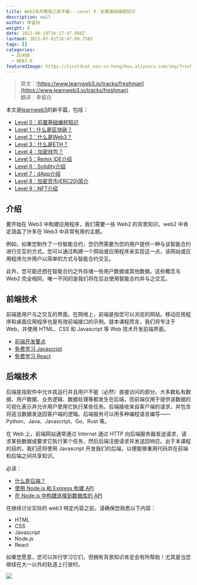 ```yaml
---
title: Web3系列教程之新手篇---Level 0：前置基础编程知识
description: null
author: 李留白
weight: 0
date: 2022-06-19T16:27:47.998Z
lastmod: 2022-07-01T16:47:00.750Z
tags: []
categories:
  - 区块链
  - WEB3.0
featuredImage: https://hicoldcat.oss-cn-hangzhou.aliyuncs.com/img/freshman.png
---
```


> 原文：[https://www.learnweb3.io/tracks/freshman](https://www.learnweb3.io/tracks/freshman)<br/>
> 翻译：李留白

本文是[learnweb3](https://www.learnweb3.io/)的新手篇，包括：
- [Level 0：前置基础编程知识](https://hicoldcat.com/posts/web3/freshman-track-0)
- [Level 1：什么是区块链？](https://hicoldcat.com/posts/web3/freshman-track-1)
- [Level 2：什么是Web3？](https://hicoldcat.com/posts/web3/freshman-track-2)
- [Level 3：什么是ETH？](https://hicoldcat.com/posts/web3/freshman-track-3)
- [Level 4：加密钱包？](https://hicoldcat.com/posts/web3/freshman-track-4)
- [Level 5：Remix IDE介绍](https://hicoldcat.com/posts/web3/freshman-track-5)
- [Level 6：Solidity介绍](https://hicoldcat.com/posts/web3/freshman-track-6)
- [Level 7：dApp介绍](https://hicoldcat.com/posts/web3/freshman-track-7)
- [Level 8：加密货币(ERC20)简介](https://hicoldcat.com/posts/web3/freshman-track-8)
- [Level 9：NFT介绍](https://hicoldcat.com/posts/web3/freshman-track-9)

## 介绍
要开始在 Web3 中构建应用程序，我们需要一些 Web2 的背景知识。web2 中肯定涵盖了许多在 Web3 中非常有用的主题。

例如，如果您制作了一份智能合约，您仍然需要为您的用户提供一种与该智能合约进行交互的方式。您可以通过构建一个网站或应用程序来实现这一点，该网站或应用程序允许用户以简单的方式与智能合约交互。

此外，您可能还想在智能合约之外存储一些用户数据或其他数据。这些概念与 Web2 完全相同，唯一不同的是我们将在后台使用智能合约并与之交互。

## 前端技术
前端是用户与之交互的界面。在网络上，前端是指您可以浏览的网站。移动应用程序和桌面应用程序也是有效前端接口的示例。就本课程而言，我们将专注于 Web，并使用 HTML、CSS 和 Javascript 等 Web 技术开发前端界面。

- [前端开发要点](https://hicoldcat.com/posts/tech-blog/frontend-development-the-essentials/)
- [免费学习 Javascript](https://scrimba.com/learn/learnjavascript)
- [免费学习 React](https://scrimba.com/learn/learnreact)

## 后端技术

后端是指软件中允许其运行并且用户不能（必然）直接访问的部分。大多数私有数据、用户数据、业务逻辑、数据处理等都发生在后端，而前端仅用于提供该数据的可视化表示并允许用户使用它执行某些任务。后端接收来自客户端的请求，并包含将适当数据发送回客户端的逻辑。后端服务可以用多种编程语言编写——Python、Java、Javascript、Go、Rust 等。

在 Web 上，前端网站通常通过 Internet 通过 HTTP 向后端服务器发送请求，请求某些数据或要求它执行某个任务，然后后端注册请求并发送回响应。出于本课程的目的，我们还将使用 Javascript 开发我们的后端，以便能够重用代码并在前端和后端之间共享知识。

必读：

- [什么是后端？](https://hicoldcat.com/posts/tech-blog/back-end-architecture/)
- [使用 Node.js 和 Express 构建 API](https://www.freecodecamp.org/learn/back-end-development-and-apis/#basic-node-and-express)
- [在 Node.js 中构建连接到数据库的 API](https://www.freecodecamp.org/learn/back-end-development-and-apis/#back-end-development-and-apis-projects)

在继续讨论实际的 web3 特定内容之前，请确保您熟悉以下内容：

- HTML
- CSS
- Javascript
- Node.js
- React

如果您愿意，您可以并行学习它们，但拥有背景知识肯定会有所帮助！尤其是当您继续在大一以外的轨道上行驶时。


![](https://hicoldcat.oss-cn-hangzhou.aliyuncs.com/img/my.png)
